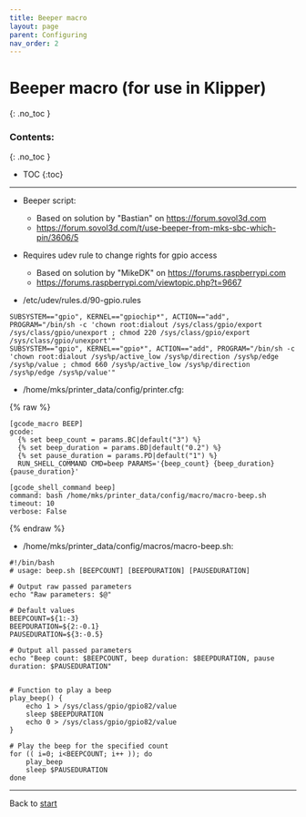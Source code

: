 ```yaml
---
title: Beeper macro
layout: page
parent: Configuring
nav_order: 2
---
```

# Beeper macro (for use in Klipper)
{: .no_toc }
### Contents:
{: .no_toc }
- TOC
{:toc}
----

  * Beeper script:
    * Based on solution by "Bastian" on <https://forum.sovol3d.com>
    * <https://forum.sovol3d.com/t/use-beeper-from-mks-sbc-which-pin/3606/5>

  * Requires udev rule to change rights for gpio access
    * Based on solution by "MikeDK" on <https://forums.raspberrypi.com>
    * <https://forums.raspberrypi.com/viewtopic.php?t=9667>

  * /etc/udev/rules.d/90-gpio.rules

```
SUBSYSTEM=="gpio", KERNEL=="gpiochip*", ACTION=="add", PROGRAM="/bin/sh -c 'chown root:dialout /sys/class/gpio/export /sys/class/gpio/unexport ; chmod 220 /sys/class/gpio/export /sys/class/gpio/unexport'"
SUBSYSTEM=="gpio", KERNEL=="gpio*", ACTION=="add", PROGRAM="/bin/sh -c 'chown root:dialout /sys%p/active_low /sys%p/direction /sys%p/edge /sys%p/value ; chmod 660 /sys%p/active_low /sys%p/direction /sys%p/edge /sys%p/value'"
```

  * /home/mks/printer_data/config/printer.cfg:

{% raw  %}
```
[gcode_macro BEEP]
gcode:
  {% set beep_count = params.BC|default("3") %}
  {% set beep_duration = params.BD|default("0.2") %}
  {% set pause_duration = params.PD|default("1") %}
  RUN_SHELL_COMMAND CMD=beep PARAMS='{beep_count} {beep_duration} {pause_duration}'

[gcode_shell_command beep]
command: bash /home/mks/printer_data/config/macro/macro-beep.sh
timeout: 10
verbose: False
```
{% endraw  %}

  * /home/mks/printer_data/config/macros/macro-beep.sh:

```
#!/bin/bash
# usage: beep.sh [BEEPCOUNT] [BEEPDURATION] [PAUSEDURATION]

# Output raw passed parameters
echo "Raw parameters: $@"

# Default values
BEEPCOUNT=${1:-3}
BEEPDURATION=${2:-0.1}
PAUSEDURATION=${3:-0.5}

# Output all passed parameters
echo "Beep count: $BEEPCOUNT, beep duration: $BEEPDURATION, pause duration: $PAUSEDURATION"


# Function to play a beep
play_beep() {
    echo 1 > /sys/class/gpio/gpio82/value
    sleep $BEEPDURATION
    echo 0 > /sys/class/gpio/gpio82/value
}

# Play the beep for the specified count
for (( i=0; i<BEEPCOUNT; i++ )); do
    play_beep
    sleep $PAUSEDURATION
done
```

----
Back to [start](index.html)
